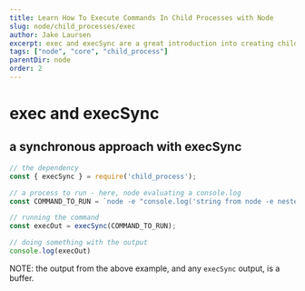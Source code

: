 ```yaml
---
title: Learn How To Execute Commands In Child Processes with Node
slug: node/child_processes/exec
author: Jake Laursen
excerpt: exec and execSync are a great introduction into creating child processes and retrieving output from them
tags: ["node", "core", "child_process"]
parentDir: node
order: 2
---
```


# exec and execSync
## a synchronous approach with execSync
```js
// the dependency
const { execSync } = require('child_process');

// a process to run - here, node evaluating a console.log
const COMMAND_TO_RUN = `node -e "console.log('string from node -e nested string')"`;

// running the command
const execOut = execSync(COMMAND_TO_RUN);

// doing something with the output
console.log(execOut)
```

NOTE: the output from the above example, and any `execSync` output, is a buffer.  